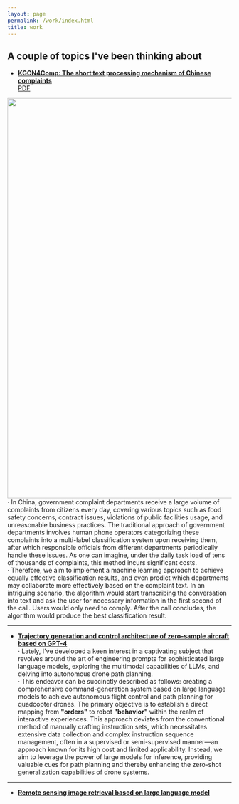 ```yaml
---
layout: page
permalink: /work/index.html
title: work
---
```



## A couple of topics I've been thinking about

- [**KGCN4Comp: The short text processing mechanism of Chinese complaints**]()<br>
[PDF](https://kangjiaju.github.io/mypaper/KGCN4Comp.pdf)<br>
<img src="https://kangjiaju.github.io/images/11.png" class="floatpic" width="650" height="900">
    · In China, government complaint departments receive a large volume of complaints from citizens every day, covering various topics such as food safety concerns, contract issues, violations of public facilities usage, and unreasonable business practices. The traditional approach of government departments involves human phone operators categorizing these complaints into a multi-label classification system upon receiving them, after which responsible officials from different departments periodically handle these issues. As one can imagine, under the daily task load of tens of thousands of complaints, this method incurs significant costs.<br>
    · Therefore, we aim to implement a machine learning approach to achieve equally effective classification results, and even predict which departments may collaborate more effectively based on the complaint text. In an intriguing scenario, the algorithm would start transcribing the conversation into text and ask the user for necessary information in the first second of the call. Users would only need to comply. After the call concludes, the algorithm would produce the best classification result.<br>

---

- [**Trajectory generation and control architecture of zero-sample aircraft based on GPT-4**]()<br>
    · Lately, I've developed a keen interest in a captivating subject that revolves around the art of engineering prompts for sophisticated large language models, exploring the multimodal capabilities of LLMs, and delving into autonomous drone path planning.<br>
    · This endeavor can be succinctly described as follows: creating a comprehensive command-generation system based on large language models to achieve autonomous flight control and path planning for quadcopter drones. The primary objective is to establish a direct mapping from **"orders"** to robot **"behavior"** within the realm of interactive experiences. This approach deviates from the conventional method of manually crafting instruction sets, which necessitates extensive data collection and complex instruction sequence management, often in a supervised or semi-supervised manner—an approach known for its high cost and limited applicability. Instead, we aim to leverage the power of large models for inference, providing valuable cues for path planning and thereby enhancing the zero-shot generalization capabilities of drone systems.<br>

---

- [**Remote sensing image retrieval based on large language model**]()<br>




